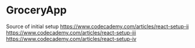 # GroceryApp

Source of initial setup
https://www.codecademy.com/articles/react-setup-ii
https://www.codecademy.com/articles/react-setup-iii
https://www.codecademy.com/articles/react-setup-iv